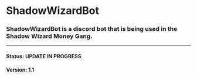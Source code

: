 # ShadowWizardBot

### ShadowWizardBot is a discord bot that is being used in the Shadow Wizard Money Gang.

-------------------------------------------------------------------------------------------

#### Status: UPDATE IN PROGRESS

#### Version: 1.1
